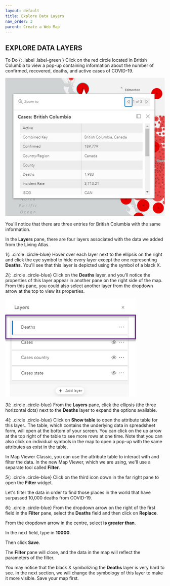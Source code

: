 ```yaml
---
layout: default
title: Explore Data Layers
nav_order: 3
parent: Create a Web Map
---
```


##  EXPLORE DATA LAYERS

To Do
{: .label .label-green }
Click on the red circle located in British Columbia to view a pop-up containing information about the number of confirmed, recovered, deaths, and active cases of COVID-19.

![covidCases.jpg](../images/covidCases.jpg)

You'll notice that there are three entries for British Columbia with the same information.

In the **Layers** pane, there are four layers associated with the data we added from the Living Atlas.

*1*{: .circle .circle-blue} Hover over each layer next to the ellipsis on the right and click the eye symbol to hide every layer except the one representing **Deaths**. You'll see that this layer is depicted using the symbol of a black X.

*2*{: .circle .circle-blue} Click on the **Deaths** layer, and you'll notice the properties of this layer appear in another pane on the right side of the map. From this pane, you could also select another layer from the dropdown arrow at the top to view its properties.

![deathsLyr.jpg](../images/deathsLyr.jpg)

*3*{: .circle .circle-blue} From the **Layers** pane, click the ellipsis (the three horizontal dots) next to the **Deaths** layer to expand the options available.

*4*{: .circle .circle-blue} Click on **Show table** to open the attribute table for this layer.. The table, which contains the underlying data in spreadsheet form, will open at the bottom of your screen. You can click on the up arrow at the top right of the table to see more rows at one time. Note that you can also click on individual symbols in the map to open a pop-up with the same attributes as exist in the table.

 In Map Viewer Classic, you can use the attribute table to interact with and filter the data. In the new Map Viewer, which we are using, we'll use a separate tool called **Filter**.

*5*{: .circle .circle-blue} Click on the third icon down in the far right pane to open the **Filter** widget.

Let's filter the data in order to find those places in the world that have surpassed 10,000 deaths from COVID-19.

*6*{: .circle .circle-blue} From the dropdown arrow on the right of the first field in the **Filter** pane, select the **Deaths** field and then click on **Replace**.

From the dropdown arrow in the centre, select **is greater than**.

In the next field, type in **10000**.

Then click **Save**.

The **Filter** pane will close, and the data in the map will reflect the parameters of the filter.

You may notice that the black X symbolizing the **Deaths** layer is very hard to see. In the next section, we will change the symbology of this layer to make it more visible. Save your map first.
